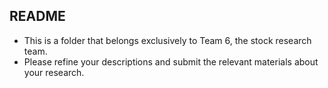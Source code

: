 ## README



- This is a folder that belongs exclusively to Team 6, the stock research team. 
- Please refine your descriptions and submit the relevant materials about your research.